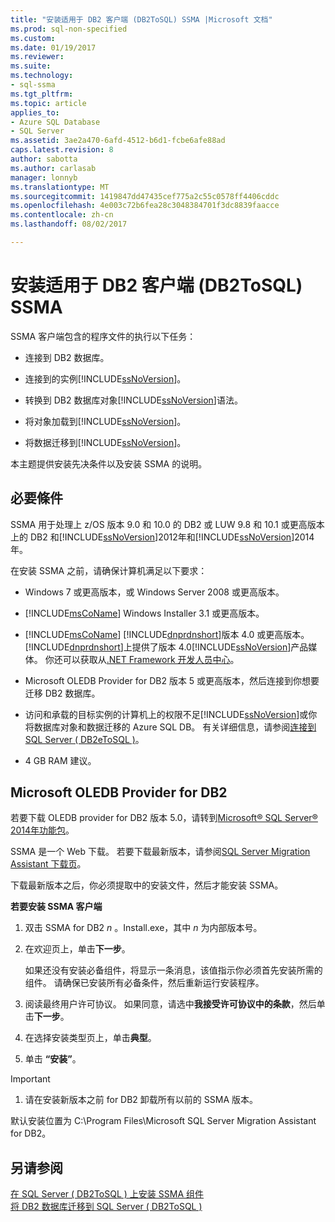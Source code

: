 ```yaml
---
title: "安装适用于 DB2 客户端 (DB2ToSQL) SSMA |Microsoft 文档"
ms.prod: sql-non-specified
ms.custom: 
ms.date: 01/19/2017
ms.reviewer: 
ms.suite: 
ms.technology:
- sql-ssma
ms.tgt_pltfrm: 
ms.topic: article
applies_to:
- Azure SQL Database
- SQL Server
ms.assetid: 3ae2a470-6afd-4512-b6d1-fcbe6afe88ad
caps.latest.revision: 8
author: sabotta
ms.author: carlasab
manager: lonnyb
ms.translationtype: MT
ms.sourcegitcommit: 1419847dd47435cef775a2c55c0578ff4406cddc
ms.openlocfilehash: 4e003c72b6fea28c3048384701f3dc8839faacce
ms.contentlocale: zh-cn
ms.lasthandoff: 08/02/2017

---
```

# <a name="installing-ssma-for-db2-client-db2tosql"></a>安装适用于 DB2 客户端 (DB2ToSQL) SSMA
SSMA 客户端包含的程序文件的执行以下任务：  
  
-   连接到 DB2 数据库。  
  
-   连接到的实例[!INCLUDE[ssNoVersion](../../includes/ssnoversion_md.md)]。  
  
-   转换到 DB2 数据库对象[!INCLUDE[ssNoVersion](../../includes/ssnoversion_md.md)]语法。  
  
-   将对象加载到[!INCLUDE[ssNoVersion](../../includes/ssnoversion_md.md)]。  
  
-   将数据迁移到[!INCLUDE[ssNoVersion](../../includes/ssnoversion_md.md)]。  
  
本主题提供安装先决条件以及安装 SSMA 的说明。  
  
## <a name="prerequisites"></a>必要條件  
SSMA 用于处理上 z/OS 版本 9.0 和 10.0 的 DB2 或 LUW 9.8 和 10.1 或更高版本上的 DB2 和[!INCLUDE[ssNoVersion](../../includes/ssnoversion_md.md)]2012年和[!INCLUDE[ssNoVersion](../../includes/ssnoversion_md.md)]2014年。  
  
在安装 SSMA 之前，请确保计算机满足以下要求：  
  
-   Windows 7 或更高版本，或 Windows Server 2008 或更高版本。  
  
-   [!INCLUDE[msCoName](../../includes/msconame_md.md)] Windows Installer 3.1 或更高版本。  
  
-   [!INCLUDE[msCoName](../../includes/msconame_md.md)] [!INCLUDE[dnprdnshort](../../includes/dnprdnshort_md.md)]版本 4.0 或更高版本。 [!INCLUDE[dnprdnshort](../../includes/dnprdnshort_md.md)]上提供了版本 4.0[!INCLUDE[ssNoVersion](../../includes/ssnoversion_md.md)]产品媒体。 你还可以获取从[.NET Framework 开发人员中心](http://go.microsoft.com/fwlink/?LinkId=48882)。  
  
-   Microsoft OLEDB Provider for DB2 版本 5 或更高版本，然后连接到你想要迁移 DB2 数据库。  
  
-   访问和承载的目标实例的计算机上的权限不足[!INCLUDE[ssNoVersion](../../includes/ssnoversion_md.md)]或你将数据库对象和数据迁移的 Azure SQL DB。 有关详细信息，请参阅[连接到 SQL Server &#40; DB2eToSQL &#41;](../../ssma/db2/connecting-to-sql-server-db2etosql.md)。  
  
-   4 GB RAM 建议。  
  
## <a name="microsoft-oledb-provider-for-db2"></a>Microsoft OLEDB Provider for DB2  
若要下载 OLEDB provider for DB2 版本 5.0，请转到[Microsoft® SQL Server® 2014年功能包](http://www.microsoft.com/download/details.aspx?id=42295)。  
  
SSMA 是一个 Web 下载。 若要下载最新版本，请参阅[SQL Server Migration Assistant 下载页](http://aka.ms/ssmafordb2)。  
  
下载最新版本之后，你必须提取中的安装文件，然后才能安装 SSMA。  
  
**若要安装 SSMA 客户端**  
  
1.  双击 SSMA for DB2  *n* 。Install.exe，其中 *n* 为内部版本号。  
  
2.  在欢迎页上，单击**下一步**。  
  
    如果还没有安装必备组件，将显示一条消息，该值指示你必须首先安装所需的组件。 请确保已安装所有必备条件，然后重新运行安装程序。  
  
3.  阅读最终用户许可协议。 如果同意，请选中**我接受许可协议中的条款**，然后单击**下一步**。  
  
4.  在选择安装类型页上，单击**典型**。  
  
5.  单击 **“安装”**。  
  
> [!IMPORTANT]  
> 1.  请在安装新版本之前 for DB2 卸载所有以前的 SSMA 版本。  
  
默认安装位置为 C:\Program Files\Microsoft SQL Server Migration Assistant for DB2。  
  
## <a name="see-also"></a>另请参阅  
[在 SQL Server &#40; DB2ToSQL &#41; 上安装 SSMA 组件](../../ssma/db2/installing-ssma-components-on-sql-server-db2tosql.md)  
[将 DB2 数据库迁移到 SQL Server &#40; DB2ToSQL &#41;](../../ssma/db2/migrating-db2-databases-to-sql-server-db2tosql.md)  
  

